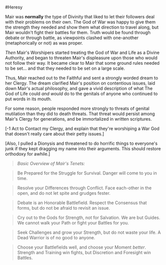 #Heresy

Mair was **normally** the type of Divinity that liked to let their followers deal with their problems on their own. The God of War was happy to give them the strength they needed and show them what direction to travel along, but Mair wouldn't fight their battles for them. Truth would be found through debate or through battle, as viewpoints clashed with one-another (metaphorically or not) as was proper.

*Then* Mair's Worshipers started treating the God of War and Life as a Divine Authority, and began to threaten Mair's displeasure upon those who would not follow their way. It became clear to Mair that some ground rules needed to be set... and that they needed to be set on a large scale.

Thus, Mair reached out to the Faithful and sent a strongly worded dream to her Clergy. The dream clarified Mair's position on contentious issues, laid down Mair's actual philosophy, and gave a vivid description of what The God of Life could *and would* do to the genitals of anyone who continued to put words in its mouth.

For some reason, people responded more strongly to threats of genital mutilation than they did to death threats. That threat would persist among Mair's Clergy for generations, and be immortalized in written scriptures.

[-1 Act to Contact my Clergy, and explain that they're worshiping a War God that doesn't really care about their petty issues.]

[Also, I pulled a Dionysis and threatened to do horrific things to everyone's junk if they kept dragging my name into their arguments. This should restore orthodoxy for awhile.]

> *Basic Overview of Mair's Tenets:*

> Be Prepared for the Struggle for Survival. Danger will come to you in time.

> Resolve your Differences through Conflict. Face each-other in the open, and do not let spite and grudges fester.

> Debate is an Honorable Battlefield. Respect the Consensus that forms, but do not be afraid to revisit an issue.

> Cry out to the Gods for Strength, not for Salvation. We are but Guides. We cannot walk your Path or fight your Battles for you.

> Seek Challenges and grow your Strength, but do not waste your life. A Dead Warrior is of no good to anyone.

> Choose your Battlefields well, and choose your Moment *better*. Strength and Training win fights, but Discretion and Foresight win Battles.
